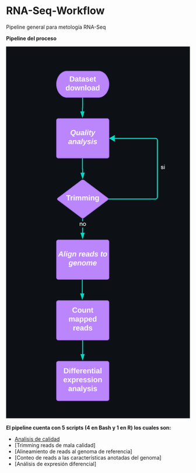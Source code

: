 # RNA-Seq-Workflow
Pipeline general para metología RNA-Seq


**Pipeline del proceso**

![RNA-Seq Workflow](https://github.com/raulrojas22/public_scripts/blob/master/workflow_rna.png)

**El pipeline cuenta con 5 scripts (4 en Bash y 1 en R) los cuales son:**

  - [Analisis de calidad]()
  - [Trimming reads de mala calidad]
  - [Alineamiento de reads al genoma de referencia]
  - [Conteo de reads a las características anotadas del genoma]
  - [Análisis de expresión diferencial]

